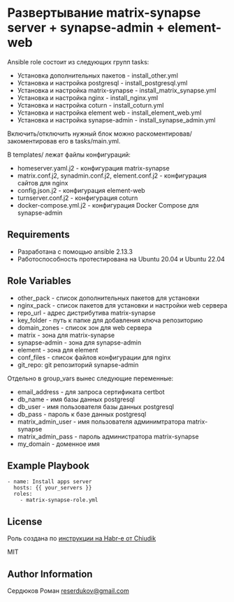 
Развертывание matrix-synapse server + synapse-admin + element-web
=========

Ansible role состоит из следующих групп tasks:
- Установка дополнительных пакетов - install_other.yml
- Установка и настройка postgresql - install_postgresql.yml
- Установка и настройка matrix-synapse - install_matrix_synapse.yml
- Установка и настройка nginx - install_nginx.yml
- Установка и настройка coturn - install_coturn.yml
- Установка и настройка element web - install_element_web.yml
- Установка и настройка synapse-admin - install_synapse_admin.yml

Включить/отключить нужный блок можно раскоментировав/закоментировав его в tasks/main.yml.

В templates/ лежат файлы конфигураций:
- homeserver.yaml.j2 - конфигурация matrix-synapse
- matrix.conf.j2, synadmin.conf.j2, element.conf.j2 - конфигурация сайтов для nginx
- config.json.j2 - конфигурация element-web
- turnserver.conf.j2 - конфигурация coturn
- docker-compose.yml.j2 - конфигурация Docker Compose для synapse-admin

Requirements
------------

- Разработана с помощью ansible 2.13.3
- Работоспособность протестирована на Ubuntu 20.04 и Ubuntu 22.04

Role Variables
--------------

- other_pack - список дополнительных пакетов для установки
- nginx_pack - список пакетов для установки и настройки web сервера
- repo_url - адрес дистрибутива matrix-synapse
- key_folder - путь к папке для добавления ключа репозиторию
- domain_zones - список зон для web сервера
- matrix - зона для matrix-synapse
- synapse-admin - зона для synapse-admin
- element - зона для element
- conf_files - список файлов конфигурации для nginx
- git_repo: git репозиторий synapse-admin

Отдельно в group_vars вынес следующие переменные:
- email_address - для запроса сертификата certbot
- db_name - имя базы данных postgresql
- db_user - имя пользователя базы данных postgresql
- db_pass - пароль к базе данных postgresql
- matrix_admin_user - имя пользователя админимтратора matrix-synapse
- matrix_admin_pass - пароль администратора matrix-synapse
- my_domain - доменное имя
  
Example Playbook
----------------

```
- name: Install apps server
  hosts: {{ your_servers }}
  roles:
    - matrix-synapse-role.yml
```

License
-------
Роль создана по [инструкции на Habr-е от Chiudik](https://habr.com/ru/articles/739606/)

MIT

Author Information
------------------

Сердюков Роман
reserdukov@gmail.com